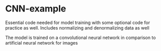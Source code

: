 # CNN-example

Essential code needed for model training with some optional code for practice as well. Includes normalizing and denormalizing data as well

The model is trained on a convolutional neural network in comparison to artificial neural network for images


